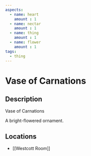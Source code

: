 ```yaml
---
aspects: 
  - name: heart
    amount : 1
  - name: nectar
    amount : 1
  - name: thing
    amount : 1
  - name: flower
    amount : 1
tags:
  - thing
---
```


# Vase of Carnations

## Description
Vase of Carnations

A bright-flowered ornament.
## Locations
- [[Westcott Room]]